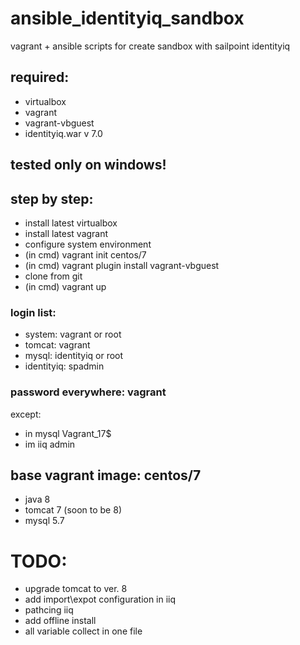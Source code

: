# ansible_identityiq_sandbox
vagrant + ansible scripts for create sandbox with sailpoint identityiq

## required:
- virtualbox
- vagrant
- vagrant-vbguest
- identityiq.war v 7.0

## tested only on windows!

## step by step:
- install latest virtualbox
- install latest vagrant
- configure system environment
- (in cmd) vagrant init centos/7
- (in cmd) vagrant plugin install vagrant-vbguest
- clone from git
- (in cmd) vagrant up

### login list:
- system: vagrant or root
- tomcat: vagrant
- mysql: identityiq or root
- identityiq: spadmin

### password everywhere: vagrant 
except:
- in mysql Vagrant_17$
- im iiq admin

## base vagrant image: centos/7
- java 8
- tomcat 7 (soon to be 8)
- mysql 5.7

# TODO:
- upgrade tomcat to ver. 8
- add import\expot configuration in iiq
- pathcing iiq
- add offline install
- all variable collect in one file